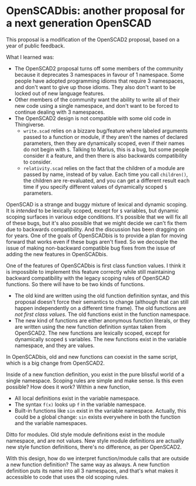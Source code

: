 # OpenSCADbis: another proposal for a next generation OpenSCAD

This proposal is a modification of the OpenSCAD2 proposal,
based on a year of public feedback.

What I learned was:
* The OpenSCAD2 proposal turns off some members of the community
  because it deprecates 3 namespaces in favour of 1 namespace.
  Some people have adopted programming idioms that require 3 namespaces,
  and don't want to give up those idioms. They also don't want to be
  locked out of new language features.
* Other members of the community want the ability to write all of their
  new code using a single namespace, and don't want to be forced to
  continue dealing with 3 namespaces.
* The OpenSCAD2 design is not compatible with some old code in Thingiverse.
  * `write.scad` relies on a bizzare bug/feature where labeled arguments
    passed to a function or module, if they aren't the names of declared
    parameters, then they are dynamically scoped, even if their names
    do not begin with `$`. Talking to Marius, this is a bug, but some people
    consider it a feature, and then there is also backwards compatibility
    to consider.
  * `relativity.scad` relies on the fact that the children of a module
    are passed by name, instead of by value. Each time you call `children()`,
    the children are re-evaluated, and you can get a different result
    each time if you specify different values of dynamically scoped
    `$` parameters.

OpenSCAD is a strange and buggy mixture of lexical and dynamic scoping.
It is *intended* to be lexically scoped, except for `$` variables,
but dynamic scoping surfaces in various edge conditions. It's possible that
we will fix all of these bugs, but it's also possible that we might decide
we can't fix them due to backwards compatibility. And the discussion has
been dragging on for years. One of the goals of OpenSCADbis is to provide
a plan for moving forward that works even if these bugs aren't fixed.
So we decouple the issue of making non-backward compatible bug fixes
from the issue of adding the new features in OpenSCADbis.

One of the features of OpenSCADbis is first class function values.
I think it is impossible to implement this feature correctly while still
maintaining backward compatibility with the legacy scoping rules
of OpenSCAD functions. So there will have to be two kinds of functions.
* The old kind are written using the old function definition syntax, and
  this proposal doesn't force their semantics to change (although that
  can still happen independently on a different time frame).
  The old functions are *not first class values*.
  The old functions exist in the function namespace.
* The new kind of functions are either anonymous function literals,
  or they are written using the new function definition syntax
  taken from OpenSCAD2. The new functions are lexically scoped, except
  for dynamically scoped `$` variables. The new functions exist
  in the variable namespace, and they are values.

In OpenSCADbis, old and new functions can coexist in the same script,
which is a big change from OpenSCAD2.

Inside of a new function definition, you exist in the pure blissful world
of a single namespace. Scoping rules are simple and make sense.
Is this even possible? How does it work? Within a new function,
* All local definitions exist in the variable namespace.
* The syntax `f(x)` looks up `f` in the variable namespace.
* Built-in functions like `sin` exist in the variable namespace.
  Actually, this could be a global change: `sin` exists everywhere
  in both the function and the variable namespaces.

Ditto for modules. Old style module definitions exist in the module
namespace, and are not values. New style module definitions are actually
new style function definitions, there's no difference, as per OpenSCAD2.

With this design, how do we interpret function/module calls that are
outside a new function definition? The same way as always. A new function
definition puts its name into all 3 namespaces, and that's what makes it
accessible to code that uses the old scoping rules.
